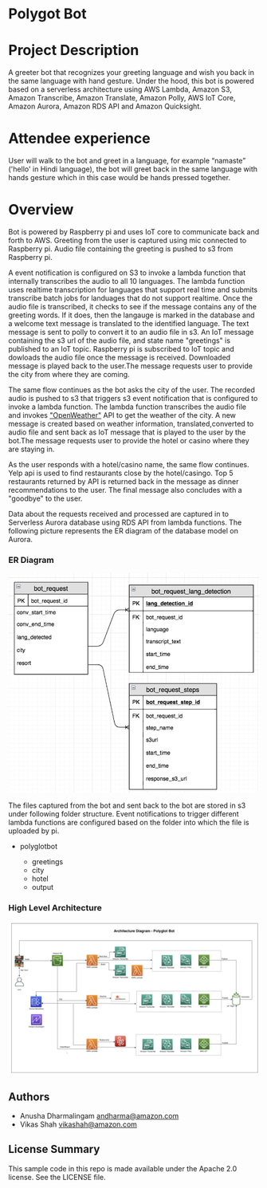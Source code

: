 # Polygot Bot

# Project Description
A greeter bot that recognizes your greeting language and wish you back in the same language with hand gesture. Under the hood, this bot is powered based on a serverless architecture using AWS Lambda, Amazon S3, Amazon Transcribe, Amazon Translate, Amazon Polly, AWS IoT Core,
Amazon Aurora, Amazon RDS API and Amazon Quicksight.

# Attendee experience 
User will walk to the bot and greet in a language, for example “namaste” ('hello' in Hindi language), the bot will greet back in the same language with hands gesture which in this case would be hands pressed together. 

# Overview
Bot is powered by Raspberry pi and uses IoT core to communicate back and forth to AWS. Greeting from the user is captured using mic connected to Raspberry pi. Audio file containing the greeting is pushed to s3 from Raspberry pi. 

A event notification is configured on S3 to invoke a lambda function that internally transcribes the audio to all 10 languages. The lambda function uses realtime transcription for languages that support real time and submits transcribe batch jobs for landuages that do not support realtime. Once the audio file is transcribed, it checks to see if the message contains any of the greeting words. If it does, then the langauge is marked in the database and a welcome text message is translated to the identified language. The text message is sent to polly to convert it to an audio file in s3. An IoT message containing the s3 url of the audio file, and state name "greetings" is published to an IoT topic. Raspberry pi is subscribed to IoT topic and dowloads the audio file once the message is received. Downloaded message is played back to the user.The message requests user to provide the city from where they are coming.

The same flow continues as the bot asks the city of the user. The recorded audio is pushed to s3 that triggers s3 event notification that is configured to invoke a lambda function. The lambda function transcribes the audio file and invokes ["OpenWeather"](#https://openweathermap.org/) API to get the weather of the city. A new message is created based on weather information, translated,converted to audio file and sent back as IoT message that is played to the user by the bot.The message requests user to provide the hotel or casino  where they are staying in.

As the user responds with a hotel/casino name, the same flow continues. Yelp api is used to find restaurants close by the hotel/casingo. Top 5 restaurants returned by API is returned back in the message as dinner recommendations to the user. The final message also concludes with a "goodbye" to the user.

Data about the requests received and processed are captured in to Serverless Aurora database using RDS API from lambda functions. The following picture represents the ER diagram of the database model on Aurora.

### ER Diagram
![ER Diagram](images/ErDiagram.jpg "ER Diagram")

The files captured from the bot and sent back to the bot are stored in s3 under following folder structure. Event notifications to trigger different lambda functions are configured based on the folder into which the file is uploaded by pi. 

<ul>
<li>polyglotbot</li>
<ul>
 <li>greetings</li>
 <li>city</li>
 <li>hotel</li>
 <li>output</li>
 </ul>
 </ul>

### High Level Architecture
![High Level Architecture](images/Architecture.jpg "High Level Architecture")

## Authors
- Anusha Dharmalingam andharma@amazon.com
- Vikas Shah vikashah@amazon.com

## License Summary
This sample code in this repo is made available under the Apache 2.0 license. See the LICENSE file.